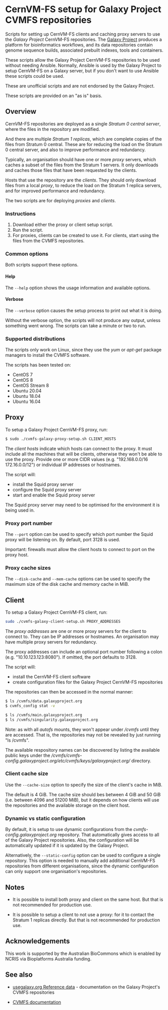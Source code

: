 # CernVM-FS setup for Galaxy Project CVMFS repositories

Scripts for setting up CernVM-FS clients and caching proxy
servers to use the _Galaxy Project_ CernVM-FS repositories. The
[Galaxy Project](https://galaxyproject.org) produces a platform for
bioinformatics workflows, and its data repositories contain genome
sequence builds, associated prebuilt indexes, tools and containers.

These scripts allow the Galaxy Project CernVM-FS repositories to be
used without needing Ansible. Normally, Ansible is used by the Galaxy
Project to setup CernVM-FS on a Galaxy server, but if you don't want
to use Ansible these scripts could be used.

These are unofficial scripts and are not endorsed by the Galaxy
Project.

These scripts are provided on an "as is" basis.

## Overview

CernVM-FS repositories are deployed as a single _Stratum 0 central
server_, where the files in the repository are modified.

And there are multiple _Stratum 1 replicas_, which are complete copies
of the files from Stratum 0 central. These are for reducing the load
on the Stratum 0 central server, and also to improve performance and
redundancy.

Typically, an organisation should have one or more _proxy_ servers,
which caches a subset of the files from the Stratum 1 servers.  It
only downloads and caches those files that have been requested by the
clients.

Hosts that use the repository are the _clients_. They should only
download files from a local _proxy_, to reduce the load on the
Stratum 1 replica servers, and for improved performance and
redundancy.

The two scripts are for deploying _proxies_ and _clients_.

### Instructions

1. Download either the proxy or client setup script.
2. Run the script.
3. For proxies, clients can be created to use it.
   For clients, start using the files from the CVMFS repositories.

### Common options

Both scripts support these options.

#### Help

The `--help` option shows the usage information and  available options.

#### Verbose

The `--verbose` option causes the setup process to print out what it
is doing.

Without the verbose option, the scripts will not produce any output,
unless something went wrong. The scripts can take a minute or two to
run.

### Supported distributions

The scripts only work on Linux, since they use the _yum_ or _apt-get_
package managers to install the CVMFS software.

The scripts has been tested on:

- CentOS 7
- CentOS 8
- CentOS Stream 8
- Ubuntu 20.04
- Ubuntu 18.04
- Ubuntu 16.04

## Proxy

To setup a Galaxy Project CernVM-FS proxy, run:

```sh
$ sudo ./cvmfs-galaxy-proxy-setup.sh CLIENT_HOSTS
```

The _client hosts_ indicate which hosts can connect to the proxy. It
must include all the machines that will be clients, otherwise they
won't be able to use the proxy. Provide one or more CIDR values
(e.g. "192.168.0.0/16 172.16.0.0/12") or individual IP addresses or
hostnames.

The script will:

- install the Squid proxy server
- configure the Squid proxy server
- start and enable the Squid proxy server

The Squid proxy server may need to be optimised for the environment it
is being used in.

### Proxy port number

The `--port` option can be used to specify which port number the Squid
proxy will be listening on. By default, port 3128 is used.

Important: firewalls must allow the client hosts to connect to port on
the proxy host.


### Proxy cache sizes

The `--disk-cache` and `--mem-cache` options can be used to specify
the maximum size of the disk cache and memory cache in MiB.

## Client

To setup a Galaxy Project CernVM-FS client, run:

```sh
sudo ./cvmfs-galaxy-client-setup.sh PROXY_ADDRESSES
```

The _proxy addresses_ are one or more proxy servers for the client to
connect to. They can be IP addresses or hostnames. An organisation may
have multiple proxy servers for redundancy.

The proxy addresses can include an optional port number following a
colon (e.g. "10.10.123.123:8080"). If omitted, the port defaults to
3128.

The script will:

- install the CernVM-FS client software
- create configuration files for the Galaxy Project CernVM-FS repositories

The repositories can then be accessed in the normal manner:

```sh
$ ls /cvmfs/data.galaxyproject.org
$ cvmfs_config stat -v

$ ls /cvmfs/main.galaxyproject.org
$ ls /cvmfs/singularity.galaxyproject.org
```

Note: as with all _autofs_ mounts, they won't appear under _/cvmfs_
until they are accessed. That is, the repositories may not be
revealed by just running "ls /cvmfs".

The available respository names can be discovered by listing
the available public keys under the
_/cvmfs/cvmfs-config.galaxyproject.org/etc/cvmfs/keys/galaxyproject.org/_
directory.

### Client cache size

Use the `--cache-size` option to specify the size of the client's
cache in MiB.

The default is 4 GiB.  The cache size should bes between 4 GiB and 50
GiB (i.e. between 4096 and 51200 MiB), but it depends on how clients
will use the repositories and the available storage on the client
host.

### Dynamic vs static configuration

By default, it is setup to use dynamic configurations from the
_cvmfs-config.galaxyproject.org_ repository. That automatically gives
access to all of the Galaxy Project repositories. Also, the
configuration will be automatically updated if it is updated by the
Galaxy Project.

Alternatively, the `--static-config` option can be used to configure a
single repository. This option is needed to manually add additional
CernVM-FS repositories from different organisations, since the dynamic
configuration can only support one organisation's repositories.

## Notes

- It is possible to install both proxy and client on the same host.
  But that is not recommended for production use.

- It is possible to setup a client to not use a proxy: for it to
  contact the Stratum 1 replicas directly. But that is not
  recommended for production use.

## Acknowledgements

This work is supported by the Australian BioCommons which is enabled
by NCRIS via Bioplatforms Australia funding.

## See also

- [usegalaxy.org Reference data](https://galaxyproject.org/admin/reference-data-repo/) - documentation on the Galaxy Project's CVMFS repositories

- [CVMFS documentation](https://cvmfs.readthedocs.io/en/stable/)
